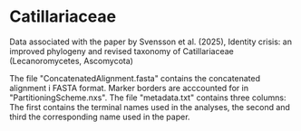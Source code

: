 # Catillariaceae
Data associated with the paper by Svensson et al. (2025), Identity crisis: an improved phylogeny and revised taxonomy of Catillariaceae (Lecanoromycetes, Ascomycota)

The file "ConcatenatedAlignment.fasta" contains the concatenated alignment i FASTA format. Marker borders are acccounted for in "PartitioningScheme.nxs". The file "metadata.txt" contains three columns: The first contains the terminal names used in the analyses, the second and third the corresponding name used in the paper.

